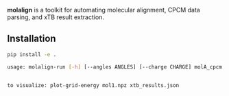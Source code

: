 **molalign** is a toolkit for automating molecular alignment, CPCM data parsing, and xTB result extraction.
## Installation
```bash
pip install -e .

usage: molalign-run [-h] [--angles ANGLES] [--charge CHARGE] molA_cpcm molB_cpcm


to visualize: plot-grid-energy mol1.npz xtb_results.json
